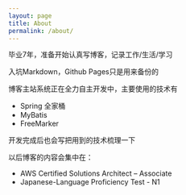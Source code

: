 ```yaml
---
layout: page
title: About
permalink: /about/
---
```


毕业7年，准备开始认真写博客，记录工作/生活/学习

入坑Markdown，Github Pages只是用来备份的

博客主站系统正在全力自主开发中，主要使用的技术有  
- Spring 全家桶  
- MyBatis  
- FreeMarker  

开发完成后也会写把用到的技术梳理一下

以后博客的内容会集中在：  
 - AWS Certified Solutions Architect – Associate 
 - Japanese-Language Proficiency Test - N1



